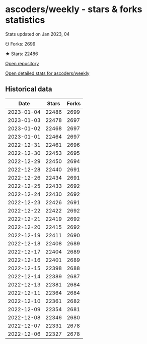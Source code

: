 # ascoders/weekly - stars & forks statistics

Stats updated on Jan 2023, 04

☋ Forks: 2699

★ Stars: 22486

[Open repository](https://github.com/ascoders/weekly)

[Open detailed stats for ascoders/weekly](https://reviewgithub.com/rep/ascoders/weekly)

## Historical data
| Date | Stars | Forks |
|------|-------|-------|
| 2023-01-04 | 22486 | 2699 | 
| 2023-01-03 | 22478 | 2697 | 
| 2023-01-02 | 22468 | 2697 | 
| 2023-01-01 | 22464 | 2697 | 
| 2022-12-31 | 22461 | 2696 | 
| 2022-12-30 | 22453 | 2695 | 
| 2022-12-29 | 22450 | 2694 | 
| 2022-12-28 | 22440 | 2691 | 
| 2022-12-26 | 22434 | 2691 | 
| 2022-12-25 | 22433 | 2692 | 
| 2022-12-24 | 22430 | 2692 | 
| 2022-12-23 | 22426 | 2691 | 
| 2022-12-22 | 22422 | 2692 | 
| 2022-12-21 | 22419 | 2692 | 
| 2022-12-20 | 22415 | 2692 | 
| 2022-12-19 | 22411 | 2690 | 
| 2022-12-18 | 22408 | 2689 | 
| 2022-12-17 | 22404 | 2689 | 
| 2022-12-16 | 22401 | 2689 | 
| 2022-12-15 | 22398 | 2688 | 
| 2022-12-14 | 22389 | 2687 | 
| 2022-12-13 | 22381 | 2684 | 
| 2022-12-11 | 22364 | 2684 | 
| 2022-12-10 | 22361 | 2682 | 
| 2022-12-09 | 22354 | 2681 | 
| 2022-12-08 | 22346 | 2680 | 
| 2022-12-07 | 22331 | 2678 | 
| 2022-12-06 | 22327 | 2678 | 

